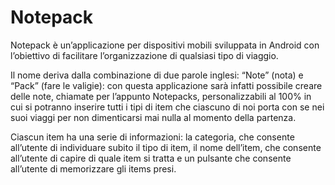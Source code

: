 # Notepack
Notepack è un’applicazione per dispositivi mobili sviluppata in Android con l’obiettivo di facilitare l’organizzazione di qualsiasi tipo di viaggio.

Il nome deriva dalla combinazione di due parole inglesi: “Note” (nota) e “Pack” (fare le valigie): con questa applicazione sarà infatti possibile creare delle note, chiamate per l’appunto Notepacks, personalizzabili al 100% in cui si potranno inserire tutti i tipi di item che ciascuno di noi porta con se nei suoi viaggi per non dimenticarsi mai nulla al momento della partenza. 

Ciascun item ha una serie di informazioni: la categoria, che consente all’utente di individuare subito il tipo di item, il nome dell’item, che consente all’utente di capire di quale item si tratta e un pulsante che consente all’utente di memorizzare gli items presi.

